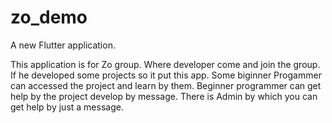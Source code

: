 # zo_demo

A new Flutter application.

This application is for Zo group. Where developer come and join the group. If he developed some projects so it put this app.
Some biginner Progammer can accessed the project and learn by them. Beginner programmer can get help by the project develop by message. There is Admin by which you can get help by just a message.
